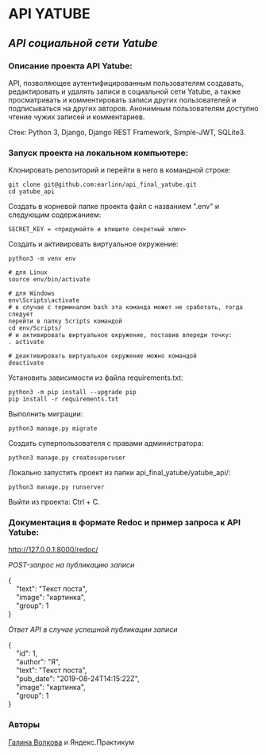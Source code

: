 # API YATUBE

## _API социальной сети Yatube_

### Описание проекта API Yatube:

API, позволяющее аутентифицированным пользователям создавать, редактировать 
и удалять записи в социальной сети Yatube, а также просматривать и 
комментировать записи других пользователей и подписываться на других авторов.
Анонимным пользователям доступно чтение чужих записей и комментариев.

Стек: Python 3, Django, Django REST Framework, Simple-JWT, SQLite3.

### Запуск проекта на локальном компьютере:

Клонировать репозиторий и перейти в него в командной строке:

```
git clone git@github.com:earlinn/api_final_yatube.git
cd yatube_api
```

Создать в корневой папке проекта файл с названием ".env" и следующим 
содержанием:

```
SECRET_KEY = <придумайте и впишите секретный ключ>
```

Cоздать и активировать виртуальное окружение:

```
python3 -m venv env

# для Linux
source env/bin/activate

# для Windows
env\Scripts\activate
# в случае с терминалом bash эта команда может не сработать, тогда следует 
перейти в папку Scripts командой
cd env/Scripts/
# и активировать виртуальное окружение, поставив впереди точку:
. activate

# деактивировать виртуальное окружение можно командой
deactivate
```

Установить зависимости из файла requirements.txt:

```
python3 -m pip install --upgrade pip
pip install -r requirements.txt
```

Выполнить миграции:

```
python3 manage.py migrate
```

Создать суперпользователя с правами администратора:

```
python3 manage.py createsuperuser
```

Локально запустить проект из папки api_final_yatube/yatube_api/:

```
python3 manage.py runserver
```

Выйти из проекта: Ctrl + C.

### Документация в формате Redoc и пример запроса к API Yatube:

http://127.0.0.1:8000/redoc/

*POST-запрос на публикацию записи*  

{  
&nbsp;&nbsp;&nbsp;&nbsp;"text": "Текст поста",  
&nbsp;&nbsp;&nbsp;&nbsp;"image": "картинка",  
&nbsp;&nbsp;&nbsp;&nbsp;"group": 1  
}  

*Ответ API в случае успешной публикации записи*  

{  
&nbsp;&nbsp;&nbsp;&nbsp;"id": 1,  
&nbsp;&nbsp;&nbsp;&nbsp;"author": "Я",  
&nbsp;&nbsp;&nbsp;&nbsp;"text": "Текст поста",  
&nbsp;&nbsp;&nbsp;&nbsp;"pub_date": "2019-08-24T14:15:22Z",  
&nbsp;&nbsp;&nbsp;&nbsp;"image": "картинка",  
&nbsp;&nbsp;&nbsp;&nbsp;"group": 1  
}  

### Авторы

[Галина Волкова](https://github.com/earlinn/) и Яндекс.Практикум
